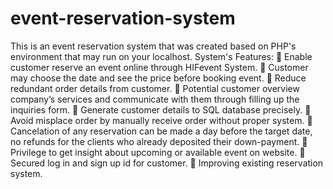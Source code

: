 # event-reservation-system

This is an event reservation system that was created based on PHP's environment that may run on your localhost. 
System's Features:
 Enable customer reserve an event online through HIFevent System.
 Customer may choose the date and see the price before booking event.
 Reduce redundant order details from customer.
 Potential customer overview company’s services and communicate with them through filling up the inquiries form.
 Generate customer details to SQL database precisely.
 Avoid misplace order by manually receive order without proper system.
 Cancelation of any reservation can be made a day before the target date, no refunds for the clients who already deposited their down-payment.
 Privilege to get insight about upcoming or available event on website.
 Secured log in and sign up id for customer.
 Improving existing reservation system.
